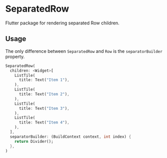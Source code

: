 # SeparatedRow

Flutter package for rendering separated Row children.

## Usage

The only difference between `SeparatedRow` and `Row` is the `separatorBuilder` property.

```dart
SeparatedRow(
  children: <Widget>[
    ListTile(
      title: Text("Item 1"),
    ),
    ListTile(
      title: Text("Item 2"),
    ),
    ListTile(
      title: Text("Item 3"),
    ),
    ListTile(
      title: Text("Item 4"),
    ),
  ],
  separatorBuilder: (BuildContext context, int index) {
    return Divider();
  },
)
```